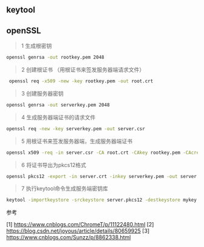 ## keytool

## openSSL

> 1 生成根密钥

```bash
openssl genrsa -out rootkey.pem 2048
```

> 2 创建根证书 （用根证书来签发服务器端请求文件）

```bash
 openssl req -x509 -new -key rootkey.pem -out root.crt
```

> 3 创建服务器密钥

```bash
openssl genrsa -out serverkey.pem 2048
```

> 4 生成服务器端证书的请求文件

```bash
openssl req -new -key serverkey.pem -out server.csr
```

> 5 用根证书来签发服务器端，生成服务器端证书

```bash
openssl x509 -req -in server.csr -CA root.crt -CAkey rootkey.pem -CAcreateserial -days 3650 -out server.crt
```

> 6 将证书导出为pkcs12格式

```bash
openssl pkcs12 -export -in server.crt -inkey serverkey.pem -out server.pkcs12
```

> 7 执行keytool命令生成服务端密钥库

```bash
keytool -importkeystore -srckeystore server.pkcs12 -destkeystore mykey.keystore -srcstoretype pkcs12
```

参考

[1] https://www.cnblogs.com/ChromeT/p/11122480.html
[2] https://blog.csdn.net/joyous/article/details/80659925
[3] https://www.cnblogs.com/Sunzz/p/8862338.html